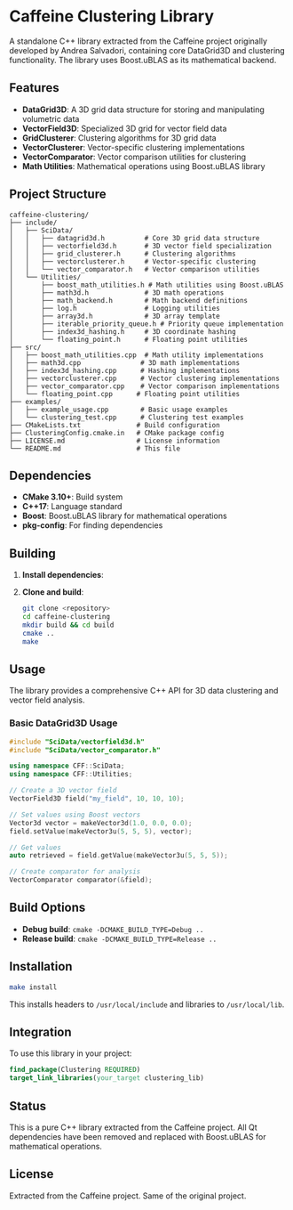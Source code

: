 # Caffeine Clustering Library

A standalone C++ library extracted from the Caffeine project originally developed by Andrea Salvadori, containing core DataGrid3D and clustering functionality. The library uses Boost.uBLAS as its mathematical backend.

## Features

- **DataGrid3D**: A 3D grid data structure for storing and manipulating volumetric data
- **VectorField3D**: Specialized 3D grid for vector field data  
- **GridClusterer**: Clustering algorithms for 3D grid data
- **VectorClusterer**: Vector-specific clustering implementations
- **VectorComparator**: Vector comparison utilities for clustering
- **Math Utilities**: Mathematical operations using Boost.uBLAS library


## Project Structure

```
caffeine-clustering/
├── include/
│   ├── SciData/
│   │   ├── datagrid3d.h          # Core 3D grid data structure
│   │   ├── vectorfield3d.h       # 3D vector field specialization
│   │   ├── grid_clusterer.h      # Clustering algorithms
│   │   ├── vectorclusterer.h     # Vector-specific clustering
│   │   └── vector_comparator.h   # Vector comparison utilities
│   └── Utilities/
│       ├── boost_math_utilities.h # Math utilities using Boost.uBLAS
│       ├── math3d.h              # 3D math operations
│       ├── math_backend.h        # Math backend definitions
│       ├── log.h                 # Logging utilities
│       ├── array3d.h             # 3D array template
│       ├── iterable_priority_queue.h # Priority queue implementation
│       ├── index3d_hashing.h     # 3D coordinate hashing
│       └── floating_point.h      # Floating point utilities
├── src/
│   ├── boost_math_utilities.cpp  # Math utility implementations
│   ├── math3d.cpp               # 3D math implementations
│   ├── index3d_hashing.cpp      # Hashing implementations
│   ├── vectorclusterer.cpp      # Vector clustering implementations
│   ├── vector_comparator.cpp    # Vector comparison implementations
│   └── floating_point.cpp      # Floating point utilities
├── examples/
│   ├── example_usage.cpp        # Basic usage examples
│   └── clustering_test.cpp      # Clustering test examples
├── CMakeLists.txt              # Build configuration
├── ClusteringConfig.cmake.in   # CMake package config
├── LICENSE.md                  # License information
└── README.md                   # This file
```

## Dependencies

- **CMake 3.10+**: Build system
- **C++17**: Language standard
- **Boost**: Boost.uBLAS library for mathematical operations
- **pkg-config**: For finding dependencies

## Building

1. **Install dependencies**:


2. **Clone and build**:
   ```bash
   git clone <repository>
   cd caffeine-clustering
   mkdir build && cd build
   cmake ..
   make
   ```

## Usage

The library provides a comprehensive C++ API for 3D data clustering and vector field analysis.

### Basic DataGrid3D Usage

```cpp
#include "SciData/vectorfield3d.h"
#include "SciData/vector_comparator.h"

using namespace CFF::SciData;
using namespace CFF::Utilities;

// Create a 3D vector field
VectorField3D field("my_field", 10, 10, 10);

// Set values using Boost vectors
Vector3d vector = makeVector3d(1.0, 0.0, 0.0);
field.setValue(makeVector3u(5, 5, 5), vector);

// Get values
auto retrieved = field.getValue(makeVector3u(5, 5, 5));

// Create comparator for analysis
VectorComparator comparator(&field);
```

## Build Options

- **Debug build**: `cmake -DCMAKE_BUILD_TYPE=Debug ..`
- **Release build**: `cmake -DCMAKE_BUILD_TYPE=Release ..`

## Installation

```bash
make install
```

This installs headers to `/usr/local/include` and libraries to `/usr/local/lib`.

## Integration

To use this library in your project:

```cmake
find_package(Clustering REQUIRED)
target_link_libraries(your_target clustering_lib)
```

## Status

This is a pure C++ library extracted from the Caffeine project. All Qt dependencies have been removed and replaced with Boost.uBLAS for mathematical operations.

## License

Extracted from the Caffeine project. Same of the original project.



